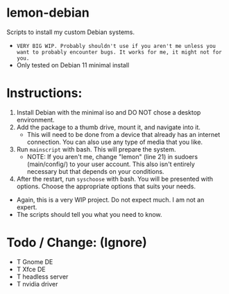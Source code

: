 # lemon-debian </br>
Scripts to install my custom Debian systems. </br>

 - `VERY BIG WIP. Probably shouldn't use if you aren't me unless you want to probably encounter bugs. It works for me, it might not for you.` </br>
 - Only tested on Debian 11 minimal install </br>

# Instructions: </br>
 1. Install Debian with the minimal iso and DO NOT chose a desktop environment. </br>
 2. Add the package to a thumb drive, mount it, and navigate into it. </br>
     - This will need to be done from a device that already has an internet connection. You can also use any type of media that you like. </br>
 3. Run `mainscript` with bash. This will prepare the system. </br>
     - NOTE: If you aren't me, change "lemon" (line 21) in sudoers (main/config/) to your user account. This also isn't entirely necessary but that depends on your conditions. </br>
 4. After the restart, run `syschoose` with bash. You will be presented with options. Choose the appropriate options that suits your needs. </br>

 - Again, this is a very WIP project. Do not expect much. I am not an expert. </br>
 - The scripts should tell you what you need to know. </br>


# Todo / Change: (Ignore) </br>
 - T Gnome DE </br>
 - T Xfce DE </br>
 - T headless server </br>
 - T nvidia driver </br>
